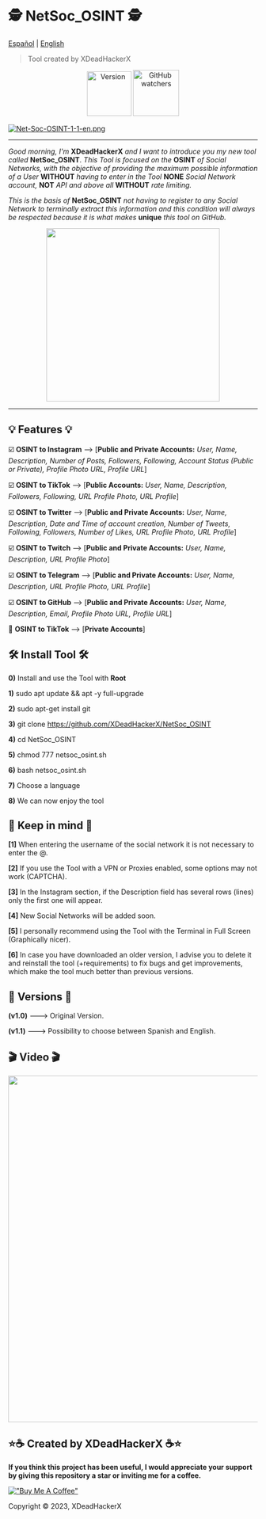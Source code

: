 # 🕵️ NetSoc_OSINT 🕵️

[Español](https://github.com/XDeadHackerX/NetSoc_OSINT/blob/main/README.md) | [English](https://github.com/XDeadHackerX/NetSoc_OSINT/blob/main/README-English.md)

> Tool created by XDeadHackerX

<p align="center"> <img width="90px" alt="Version" src="https://img.shields.io/badge/version-1.1-blue.svg?style=flat"/> <img width="93px" alt="GitHub watchers" src="https://visitor-badge.glitch.me/badge?page_id=NetSoc_OSINT&left_color=gray&right_color=blue"/></p>

[![Net-Soc-OSINT-1-1-en.png](https://i.postimg.cc/0QpbmJm7/Net-Soc-OSINT-1-1-en.png)](https://postimg.cc/Kk8Ghj0Y)

---

*Good morning, I'm* **XDeadHackerX** *and I want to introduce you my new tool called* **NetSoc_OSINT**. *This Tool is focused on the* **OSINT** *of Social Networks, with the objective of providing the maximum possible information of a User* **WITHOUT** *having to enter in the Tool* **NONE** *Social Network account,* **NOT** *API and above all* **WITHOUT** *rate limiting.*

*This is the basis of* **NetSoc_OSINT** *not having to register to any Social Network to terminally extract this information and this condition will always be respected because it is what makes* **unique** *this tool on GitHub.*

<p align="center"><img src=https://i.postimg.cc/0yrH4qG6/pc1.webp width="350px"/></p>

---

## 💡 Features 💡

:ballot_box_with_check: **OSINT to Instagram** --> [**Public and Private Accounts:** *User, Name, Description, Number of Posts, Followers, Following, Account Status (Public or Private), Profile Photo URL, Profile URL*]

:ballot_box_with_check: **OSINT to TikTok** --> [**Public Accounts:** *User, Name, Description, Followers, Following, URL Profile Photo, URL Profile*]

:ballot_box_with_check: **OSINT to Twitter** --> [**Public and Private Accounts:** *User, Name, Description, Date and Time of account creation, Number of Tweets, Following, Followers, Number of Likes, URL Profile Photo, URL Profile*]

:ballot_box_with_check: **OSINT to Twitch** --> [**Public and Private Accounts:** *User, Name, Description, URL Profile Photo*]

:ballot_box_with_check: **OSINT to Telegram** --> [**Public and Private Accounts:** *User, Name, Description, URL Profile Photo, URL Profile*]

:ballot_box_with_check: **OSINT to GitHub** --> [**Public and Private Accounts:** *User, Name, Description, Email, Profile Photo URL, Profile URL*]

:black_square_button: **OSINT to TikTok** --> [**Private Accounts**]

## 🛠 Install Tool 🛠

**0)** Install and use the Tool with **Root**

**1)** sudo apt update && apt -y full-upgrade

**2)** sudo apt-get install git

**3)** git clone https://github.com/XDeadHackerX/NetSoc_OSINT

**4)** cd NetSoc_OSINT

**5)** chmod 777 netsoc_osint.sh

**6)** bash netsoc_osint.sh

**7)** Choose a language

**8)** We can now enjoy the tool

## 🎲 Keep in mind 🎲

**[1]** When entering the username of the social network it is not necessary to enter the @.

**[2]** If you use the Tool with a VPN or Proxies enabled, some options may not work (CAPTCHA).

**[3]** In the Instagram section, if the Description field has several rows (lines) only the first one will appear.

**[4]** New Social Networks will be added soon.

**[5]** I personally recommend using the Tool with the Terminal in Full Screen (Graphically nicer).

**[6]** In case you have downloaded an older version, I advise you to delete it and reinstall the tool (+requirements) to fix bugs and get improvements, which make the tool much better than previous versions.

## 🔎 Versions 🔎

**(v1.0)** ---> Original Version.

**(v1.1)** ---> Possibility to choose between Spanish and English.

## 🎬 Video 🎬

<p align="center"><a href="https://asciinema.org/a/549547" target="_blank"><img src="https://asciinema.org/a/549547.svg" width="700px" /></a><p>

## ⭐☕ Created by XDeadHackerX ☕⭐

**If you think this project has been useful, I would appreciate your support by giving this repository a star or inviting me for a coffee.**

[!["Buy Me A Coffee"](https://www.buymeacoffee.com/assets/img/custom_images/orange_img.png)](https://www.buymeacoffee.com/XDeadHackerX)

Copyright © 2023, XDeadHackerX
